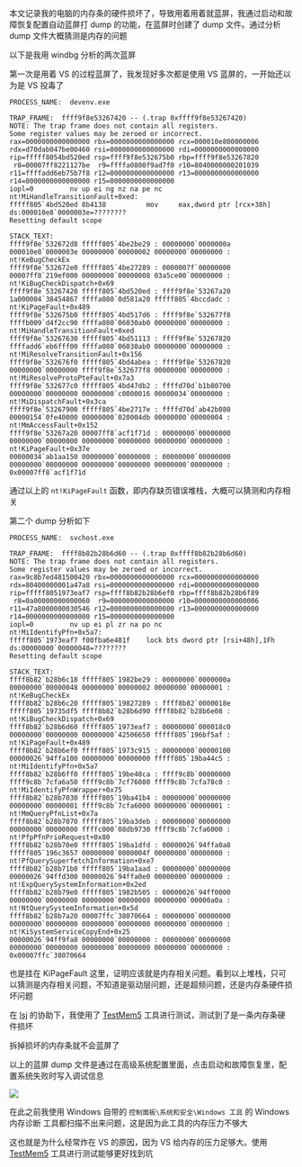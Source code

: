 本文记录我的电脑的内存条的硬件损坏了，导致用着用着就蓝屏，我通过启动和故障恢复配置自动蓝屏打 dump 的功能，在蓝屏时创建了 dump 文件。通过分析 dump 文件大概猜测是内存的问题

<!--more-->


<!-- 发布 -->
<!-- 博客 -->

以下是我用 windbg 分析的两次蓝屏

第一次是用着 VS 的过程蓝屏了，我发现好多次都是使用 VS 蓝屏的，一开始还以为是 VS 投毒了

```
PROCESS_NAME:  devenv.exe

TRAP_FRAME:  ffff9f8e53267420 -- (.trap 0xffff9f8e53267420)
NOTE: The trap frame does not contain all registers.
Some register values may be zeroed or incorrect.
rax=0000000000000000 rbx=0000000000000000 rcx=000010e800000006
rdx=d70dab047be00460 rsi=0000000000000000 rdi=0000000000000000
rip=fffff8054bd520ed rsp=ffff9f8e532675b0 rbp=ffff9f8e53267820
 r8=00007ff8221127be  r9=ffffa0800f9ad7f0 r10=8040000000201039
r11=ffffadd6eb75b7f8 r12=0000000000000000 r13=0000000000000000
r14=0000000000000000 r15=0000000000000000
iopl=0         nv up ei ng nz na pe nc
nt!MiHandleTransitionFault+0xed:
fffff805`4bd520ed 8b4138          mov     eax,dword ptr [rcx+38h] ds:000010e8`0000003e=????????
Resetting default scope

STACK_TEXT:  
ffff9f8e`532672d8 fffff805`4be2be29 : 00000000`0000000a 000010e8`0000003e 00000000`00000002 00000000`00000000 : nt!KeBugCheckEx
ffff9f8e`532672e0 fffff805`4be27289 : 0000007f`00000000 00007ff8`219ef000 00000000`00000008 03a5ce00`00000000 : nt!KiBugCheckDispatch+0x69
ffff9f8e`53267420 fffff805`4bd520ed : ffff9f8e`53267a20 1a000004`38454867 ffffa080`0d581a20 fffff805`4bccdadc : nt!KiPageFault+0x489
ffff9f8e`532675b0 fffff805`4bd517d6 : ffff9f8e`532677f8 ffffb009`d4f2cc90 ffffa080`06030ab0 00000000`00000000 : nt!MiHandleTransitionFault+0xed
ffff9f8e`53267630 fffff805`4bd51113 : ffff9f8e`53267820 ffffadd6`eb6fff00 ffffa080`06030ab0 00000000`00000000 : nt!MiResolveTransitionFault+0x156
ffff9f8e`532676f0 fffff805`4bd4abea : ffff9f8e`53267820 00000000`00000000 ffff9f8e`532677f8 00000000`00000000 : nt!MiResolveProtoPteFault+0x7a3
ffff9f8e`532677c0 fffff805`4bd47db2 : ffffd70d`b1b80700 00000000`00000000 00000000`c0000016 00000034`00000000 : nt!MiDispatchFault+0x3ca
ffff9f8e`53267900 fffff805`4be2717e : ffffd70d`ab42b080 00000154`0fe40000 00000000`020004db 00000000`00000004 : nt!MmAccessFault+0x152
ffff9f8e`53267a20 00007ff8`acf1f71d : 00000000`00000000 00000000`00000000 00000000`00000000 00000000`00000000 : nt!KiPageFault+0x37e
00000034`ab1aa150 00000000`00000000 : 00000000`00000000 00000000`00000000 00000000`00000000 00000000`00000000 : 0x00007ff8`acf1f71d
```

通过以上的 `nt!KiPageFault` 函数，即内存缺页错误堆栈，大概可以猜测和内存相关

第二个 dump 分析如下

```
PROCESS_NAME:  svchost.exe

TRAP_FRAME:  ffff8b82b28b6d60 -- (.trap 0xffff8b82b28b6d60)
NOTE: The trap frame does not contain all registers.
Some register values may be zeroed or incorrect.
rax=9c8b7ed481500420 rbx=0000000000000000 rcx=0000000000000000
rdx=80400000001a47a8 rsi=0000000000000000 rdi=0000000000000000
rip=fffff8051973eaf7 rsp=ffff8b82b28b6ef0 rbp=ffff8b82b28b6f89
 r8=0a00000000000060  r9=0000000000000000 r10=0000000000000006
r11=47a8000000030546 r12=0000000000000000 r13=0000000000000000
r14=0000000000000000 r15=0000000000000000
iopl=0         nv up ei pl zr na po nc
nt!MiIdentifyPfn+0x5a7:
fffff805`1973eaf7 f00fba6e481f    lock bts dword ptr [rsi+48h],1Fh ds:00000000`00000048=????????
Resetting default scope

STACK_TEXT:  
ffff8b82`b28b6c18 fffff805`1982be29 : 00000000`0000000a 00000000`00000048 00000000`00000002 00000000`00000001 : nt!KeBugCheckEx
ffff8b82`b28b6c20 fffff805`19827289 : ffff8b82`0000018e fffff805`19735df5 ffff8b82`b28b6d90 ffff8b82`b28b6e08 : nt!KiBugCheckDispatch+0x69
ffff8b82`b28b6d60 fffff805`1973eaf7 : 00000000`000018c0 00000000`00000000 00000000`42506650 fffff805`196bf5af : nt!KiPageFault+0x489
ffff8b82`b28b6ef0 fffff805`1973c915 : 00000000`00000100 00000026`94ffa100 00000000`00000000 fffff805`19ba44c5 : nt!MiIdentifyPfn+0x5a7
ffff8b82`b28b6ff0 fffff805`19be48ca : ffff9c8b`00000000 ffff9c8b`7cfa6a50 ffff9c8b`7cf76080 ffff9c8b`7cfa78c0 : nt!MiIdentifyPfnWrapper+0x75
ffff8b82`b28b7030 fffff805`19ba41b4 : 00000000`00000000 00000000`00000001 ffff9c8b`7cfa6000 00000000`00000001 : nt!MmQueryPfnList+0x7a
ffff8b82`b28b7070 fffff805`19ba3deb : 00000000`00000000 00000000`00000000 ffffc000`08db9730 ffff9c8b`7cfa6000 : nt!PfpPfnPrioRequest+0x80
ffff8b82`b28b70e0 fffff805`19ba1dfd : 00000026`94ffa0a8 fffff805`196c3657 00000000`0000004f 00000000`00000000 : nt!PfQuerySuperfetchInformation+0xe7
ffff8b82`b28b71b0 fffff805`19ba1aad : 00000000`00000000 00000026`94ffd300 00000026`94ffa0e0 00000000`00000000 : nt!ExpQuerySystemInformation+0x2ed
ffff8b82`b28b79e0 fffff805`1982b505 : 00000026`94ff0000 00000000`00000000 00000000`00000008 00000000`00000a0a : nt!NtQuerySystemInformation+0x5d
ffff8b82`b28b7a20 00007ffc`38070664 : 00000000`00000000 00000000`00000000 00000000`00000000 00000000`00000000 : nt!KiSystemServiceCopyEnd+0x25
00000026`94ff9fa8 00000000`00000000 : 00000000`00000000 00000000`00000000 00000000`00000000 00000000`00000000 : 0x00007ffc`38070664
```

也是挂在 KiPageFault 这里，证明应该就是内存相关问题。看到以上堆栈，只可以猜测是内存相关问题，不知道是驱动层问题，还是超频问题，还是内存条硬件损坏问题

在 [lsj](https://blog.sdlsj.net) 的协助下，我使用了 [TestMem5](https://test-mem-5.com/) 工具进行测试，测试到了是一条内存条硬件损坏

拆掉损坏的内存条就不会蓝屏了

以上的蓝屏 dump 文件是通过在高级系统配置里面，点击启动和故障恢复里，配置系统失败时写入调试信息

<!-- ![](image/记内存条硬件损坏蓝屏的 dump 文件分析/记内存条硬件损坏蓝屏的 dump 文件分析0.png) -->
![](http://image.acmx.xyz/lindexi%2F202479142210833.jpg)

在此之前我使用 Windows 自带的 `控制面板\系统和安全\Windows 工具` 的 Windows 内存诊断 工具都扫描不出来问题，这是因为此工具的内存压力不够大

这也就是为什么经常炸在 VS 的原因，因为 VS 给内存的压力足够大。使用 [TestMem5](https://test-mem-5.com/) 工具进行测试能够更好找到坑
